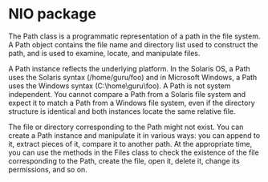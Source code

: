 # NIO package

 The Path class is a programmatic representation of a path in the file system. A Path object contains the file name and directory list used to construct the path, and is used to examine, locate, and manipulate files.

A Path instance reflects the underlying platform. In the Solaris OS, a Path uses the Solaris syntax (/home/guru/foo) and in Microsoft Windows, a Path uses the Windows syntax (C:\home\guru\foo). A Path is not system independent. You cannot compare a Path from a Solaris file system and expect it to match a Path from a Windows file system, even if the directory structure is identical and both instances locate the same relative file.

The file or directory corresponding to the Path might not exist. You can create a Path instance and manipulate it in various ways: you can append to it, extract pieces of it, compare it to another path. At the appropriate time, you can use the methods in the Files class to check the existence of the file corresponding to the Path, create the file, open it, delete it, change its permissions, and so on.


